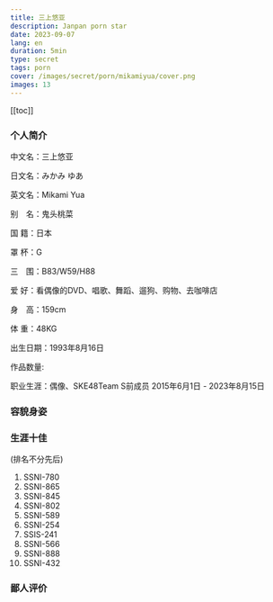 ```yaml
---
title: 三上悠亚
description: Janpan porn star
date: 2023-09-07
lang: en
duration: 5min
type: secret
tags: porn
cover: /images/secret/porn/mikamiyua/cover.png
images: 13
---
```

[[toc]]

### 个人简介

中文名：三上悠亚

日文名：みかみ ゆあ

英文名：Mikami Yua

别　名：鬼头桃菜

国  籍：日本

罩  杯：G

三　围：B83/W59/H88


爱  好：看偶像的DVD、唱歌、舞蹈、遛狗、购物、去咖啡店

身　高：159cm

体  重：48KG

出生日期：1993年8月16日

作品数量: 

职业生涯：偶像、SKE48Team S前成员  2015年6月1日 - 2023年8月15日

### 容貌身姿

<PornCarousel />

### 生涯十佳
(排名不分先后)
1. SSNI-780
2. SSNI-865
3. SSNI-845
4. SSNI-802 
5. SSNI-589
6. SSNI-254
7. SSIS-241
8. SSNI-566 
9. SSNI-888
10. SSNI-432

### 鄙人评价

